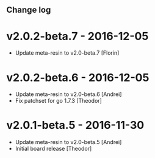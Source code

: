 Change log
-----------

# v2.0.2-beta.7 - 2016-12-05

* Update meta-resin to v2.0-beta.7 [Florin]

# v2.0.2-beta.6 - 2016-12-05

* Update meta-resin to v2.0-beta.6 [Andrei]
* Fix patchset for go 1.7.3 [Theodor]

# v2.0.1-beta.5 - 2016-11-30

* Update meta-resin to v2.0-beta.5 [Andrei]
* Initial board release [Theodor]
